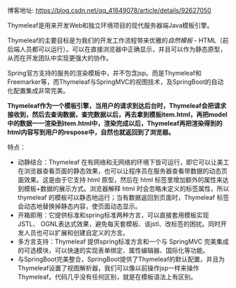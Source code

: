 博客地址: https://blog.csdn.net/qq_41649078/article/details/92627050

Thymeleaf是用来开发Web和独立环境项目的现代服务器端Java模板引擎。<br>

Thymeleaf的主要目标是为我们的开发工作流程带来优雅的*自然模板* - HTML（前后端人员都可以运行）。可以在直接浏览器中正确显示，并且可以作为静态原型，从而在开发团队中实现更强大的协作。

Spring官方支持的服务的渲染模板中，并不包含jsp。而是Thymeleaf和Freemarker等，而Thymeleaf与SpringMVC的视图技术，及SpringBoot的自动化配置集成非常完美。

**Thymeleaf作为一个模板引擎，当用户的请求到达后台时，Thymeleaf会把请求接收到，然后去查询数据，查完数据以后，再去拿到模板item.html，再把model中的数据一一渲染到item.html中，渲染完成以后，Thymeleaf再把渲染得到的html内容写到用户的respose中，自然也就返回到了浏览器。**

特点：

- 动静结合：Thymeleaf 在有网络和无网络的环境下皆可运行，即它可以让美工在浏览器查看页面的静态效果，也可以让程序员在服务器查看带数据的动态页面效果。这是由于它支持 html 原型，然后在 html 标签里增加额外的属性来达到模板+数据的展示方式。浏览器解释 html 时会忽略未定义的标签属性，所以 thymeleaf 的模板可以静态地运行；当有数据返回到页面时，Thymeleaf 标签会动态地替换掉静态内容，使页面动态显示。
- 开箱即用：它提供标准和spring标准两种方言，可以直接套用模板实现JSTL、 OGNL表达式效果，避免每天套模板、该jstl、改标签的困扰。同时开发人员也可以扩展和创建自定义的方言。
- 多方言支持：Thymeleaf 提供spring标准方言和一个与 SpringMVC 完美集成的可选模块，可以快速的实现表单绑定、属性编辑器、国际化等功能。
- 与SpringBoot完美整合，SpringBoot提供了Thymeleaf的默认配置，并且为Thymeleaf设置了视图解析器，我们可以像以前操作jsp一样来操作Thymeleaf。代码几乎没有任何区别，就是在模板语法上有区别。
